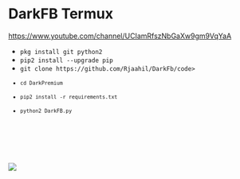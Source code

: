 # DarkFB Termux
https://www.youtube.com/channel/UCIamRfszNbGaXw9gm9VqYaA
<ul>
<li><code>pkg install git python2</code></li>
<li><code>pip2 install --upgrade pip</code></li>
<li><code>git clone https://github.com/Rjaahil/DarkFb/code></li>
<li><code>cd DarkPremium</code></li>
<li><code>pip2 install -r requirements.txt</code></li>
<li><code>python2 DarkFB.py</code></li>
</ul>
<br />
<br />
<img src="https://github.com/TheMagizz/DarkPremium/blob/master/Screenshot_2019-07-03-22-49-47-917_com.termux.png" />
